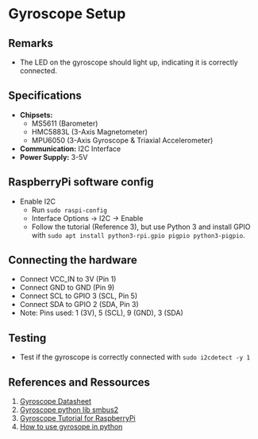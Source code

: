 # Gyroscope Setup

## Remarks

- The LED on the gyroscope should light up, indicating it is correctly connected.

## Specifications

- **Chipsets:**
  - MS5611 (Barometer)
  - HMC5883L (3-Axis Magnetometer)
  - MPU6050 (3-Axis Gyroscope & Triaxial Accelerometer)
- **Communication:** I2C Interface
- **Power Supply:** 3-5V

## RaspberryPi software config

- Enable I2C
  - Run `sudo raspi-config`
  - Interface Options -> I2C -> Enable
  - Follow the tutorial (Reference 3), but use Python 3 and install GPIO with `sudo apt install python3-rpi.gpio pigpio python3-pigpio`.

## Connecting the hardware

- Connect VCC_IN to 3V (Pin 1)
- Connect GND to GND (Pin 9)
- Connect SCL to GPIO 3 (SCL, Pin 5)
- Connect SDA to GPIO 2 (SDA, Pin 3)
- Note: Pins used: 1 (3V), 5 (SCL), 9 (GND), 3 (SDA)

## Testing

- Test if the gyroscope is correctly connected with `sudo i2cdetect -y 1`

## References and Ressources

1. [Gyroscope Datasheet](https://www.berrybase.de/Pixelpdfdata/Articlepdf/id/4639/onumber/GY-86)
2. [Gyroscope python lib smbus2](https://pypi.org/project/smbus2/)
3. [Gyroscope Tutorial for RaspberryPi](https://www.raspberrypistarterkits.com/guide/raspberry-pi-accelerometer-gyroscope/)
4. [How to use gyrosope in python](https://www.electronicwings.com/raspberry-pi/mpu6050-accelerometergyroscope-interfacing-with-raspberry-pi)
